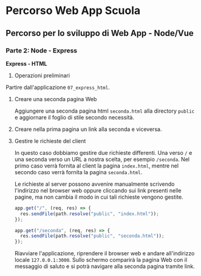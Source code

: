 # Percorso Web App Scuola

## Percorso per lo sviluppo di Web App - Node/Vue

### Parte 2: Node - Express

**Express - HTML**

1.  Operazioni preliminari

Partire dall'applicazione `07_express_html`.

1.  Creare una seconda pagina Web

    Aggiungere una seconda pagina html `seconda.html` alla directory `public`
    e aggiornare il foglio di stile secondo necessità.

1.  Creare nella prima pagina un link alla seconda e viceversa.

1.  Gestire le richieste del client

    In questo caso dobbiamo gestire due richieste differenti.
    Una verso `/` e una seconda verso un URL a nostra scelta,
    per esempio `/seconda`. Nel primo caso verrà fornita al
    client la pagina `index.html`, mentre nel secondo caso
    verrà fornita la pagina `seconda.html`.

    Le richieste al server possono avvenire manualmente
    scrivendo l'indirizzo nel browser web oppure cliccando
    sui link presenti nelle pagine, ma non cambia il modo
    in cui tali richieste vengono gestite.

    ```js
    app.get("/", (req, res) => {
      res.sendFile(path.resolve("public", "index.html"));
    });

    app.get("/seconda", (req, res) => {
      res.sendFile(path.resolve("public", "seconda.html"));
    });
    ```

    Riavviare l'applicazione, riprendere il browser web e andare
    all'indirizzo locale `127.0.0.1:3000`. Sullo schermo comparirà
    la pagina Web con il messaggio di saluto e si potrà navigare
    alla seconda pagina tramite link.
